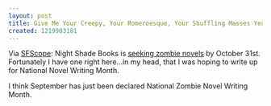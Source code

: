 ```yaml
---
layout: post
title: Give Me Your Creepy, Your Romeroesque, Your Shuffling Masses Yearning to Eat Brains
created: 1219903181
---
```

Via [SFScope](http://sfscope.com/2008/08/night-shade-briefly-reading-un.html):  Night Shade Books is [seeking zombie novels](http://jlassen.livejournal.com/597517.html) by October 31st.  Fortunately I have one right here...<!--break-->in my head, that I was hoping to write up for National Novel Writing Month.  

I think September has just been declared National Zombie Novel Writing Month.
